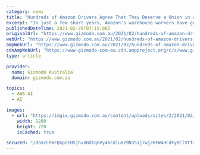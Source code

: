 ```yaml
---
category: news
title: "Hundreds of Amazon Drivers Agree That They Deserve a Union in an Informal Driver-Led Survey"
excerpt: "In just a few short years, Amazon’s warehouse workers have gone from suffering in silence to jobsite walkouts in Minnesota and more recently a full-blown union vote in Alabama. Now it seems another segment of Amazon’s workforce is taking its first steps towards advocating for better conditions."
publishedDateTime: 2021-02-26T07:15:00Z
originalUrl: "https://www.gizmodo.com.au/2021/02/hundreds-of-amazon-drivers-agree-that-they-deserve-a-union-in-an-informal-driver-led-survey/"
webUrl: "https://www.gizmodo.com.au/2021/02/hundreds-of-amazon-drivers-agree-that-they-deserve-a-union-in-an-informal-driver-led-survey/"
ampWebUrl: "https://www.gizmodo.com.au/2021/02/hundreds-of-amazon-drivers-agree-that-they-deserve-a-union-in-an-informal-driver-led-survey/amp/"
cdnAmpWebUrl: "https://www-gizmodo-com-au.cdn.ampproject.org/c/s/www.gizmodo.com.au/2021/02/hundreds-of-amazon-drivers-agree-that-they-deserve-a-union-in-an-informal-driver-led-survey/amp/"
type: article

provider:
  name: Gizmodo Australia
  domain: gizmodo.com.au

topics:
  - AWS AI
  - AI

images:
  - url: "https://imgix.gizmodo.com.au/content/uploads/sites/2/2021/02/27/hdce8azbuzg6vylz5imx-scaled.jpg?ar=16%3A9&auto=format&fit=crop&q=65&w=1280"
    width: 1280
    height: 720
    isCached: true

secured: "/doXrLPmFQGpnIHSjhvXBdTqGVy4Xcd1ua79N3S1j7wj2HFW4HCdFyRClVtfrApy4p8eHZxUy2XO+H61BQ5x/4sw/jmu1eIS9ArGFq0NaqEdcxDI5cZFrCJUB6x77l7K+3ZQePZXhA9oeoLzWnt4hI9lwyX03MKVsJ83VC24On7/PzCj9TpzX4Oq1nI6BGn33WFHhaVzOOeubTEDZkiJU4FZdUciqUpuD1iZX78Y2vn1V/SgOVFU1IlX6jdoO8jlUyrGS7HhbYdzrgNsJdFtqiqAHQVB95GDtxkBCpBD8DglMgnC0IAjpj21WBEQEBv7ny782vLd7D/+Xk3k7jvIzrqZ/0DaHceYUkVV51whHT0=;bcnYD8BEKSc1CkMeIRHhTw=="
---
```


